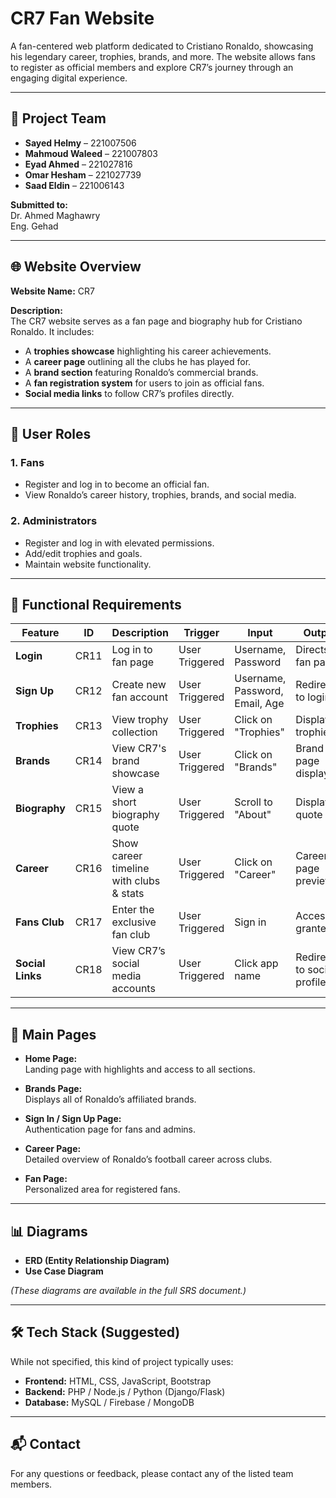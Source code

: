 # CR7 Fan Website

A fan-centered web platform dedicated to Cristiano Ronaldo, showcasing his legendary career, trophies, brands, and more. The website allows fans to register as official members and explore CR7’s journey through an engaging digital experience.

---

## 👥 Project Team
- **Sayed Helmy** – 221007506  
- **Mahmoud Waleed** – 221007803  
- **Eyad Ahmed** – 221027816  
- **Omar Hesham** – 221027739  
- **Saad Eldin** – 221006143  

**Submitted to:**  
Dr. Ahmed Maghawry  
Eng. Gehad  

---

## 🌐 Website Overview

**Website Name:** CR7  

**Description:**  
The CR7 website serves as a fan page and biography hub for Cristiano Ronaldo. It includes:
- A **trophies showcase** highlighting his career achievements.
- A **career page** outlining all the clubs he has played for.
- A **brand section** featuring Ronaldo’s commercial brands.
- A **fan registration system** for users to join as official fans.
- **Social media links** to follow CR7’s profiles directly.

---

## 👤 User Roles

### 1. Fans
- Register and log in to become an official fan.
- View Ronaldo’s career history, trophies, brands, and social media.
  
### 2. Administrators
- Register and log in with elevated permissions.
- Add/edit trophies and goals.
- Maintain website functionality.

---

## 🔧 Functional Requirements

| Feature         | ID     | Description                                      | Trigger         | Input                                  | Output                        |
|----------------|--------|--------------------------------------------------|-----------------|----------------------------------------|-------------------------------|
| **Login**       | CR11   | Log in to fan page                               | User Triggered  | Username, Password                     | Directs to fan page           |
| **Sign Up**     | CR12   | Create new fan account                           | User Triggered  | Username, Password, Email, Age         | Redirects to login            |
| **Trophies**    | CR13   | View trophy collection                           | User Triggered  | Click on "Trophies"                    | Display of trophies           |
| **Brands**      | CR14   | View CR7's brand showcase                        | User Triggered  | Click on "Brands"                      | Brand page displayed          |
| **Biography**   | CR15   | View a short biography quote                     | User Triggered  | Scroll to "About"                      | Displays quote                |
| **Career**      | CR16   | Show career timeline with clubs & stats          | User Triggered  | Click on "Career"                      | Career page previewed         |
| **Fans Club**   | CR17   | Enter the exclusive fan club                     | User Triggered  | Sign in                                | Access granted                |
| **Social Links**| CR18   | View CR7’s social media accounts                 | User Triggered  | Click app name                         | Redirect to social profile    |

---

## 📄 Main Pages

- **Home Page:**  
  Landing page with highlights and access to all sections.

- **Brands Page:**  
  Displays all of Ronaldo’s affiliated brands.

- **Sign In / Sign Up Page:**  
  Authentication page for fans and admins.

- **Career Page:**  
  Detailed overview of Ronaldo’s football career across clubs.

- **Fan Page:**  
  Personalized area for registered fans.

---

## 📊 Diagrams

- **ERD (Entity Relationship Diagram)**  
- **Use Case Diagram**

*(These diagrams are available in the full SRS document.)*

---

## 🛠 Tech Stack (Suggested)
While not specified, this kind of project typically uses:
- **Frontend:** HTML, CSS, JavaScript, Bootstrap
- **Backend:** PHP / Node.js / Python (Django/Flask)
- **Database:** MySQL / Firebase / MongoDB

---

## 📬 Contact
For any questions or feedback, please contact any of the listed team members.

